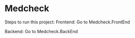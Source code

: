# Medcheck

Steps to run this project:
Frontend:
Go to Medcheck.FrontEnd

Backend:
Go to Medcheck.BackEnd
